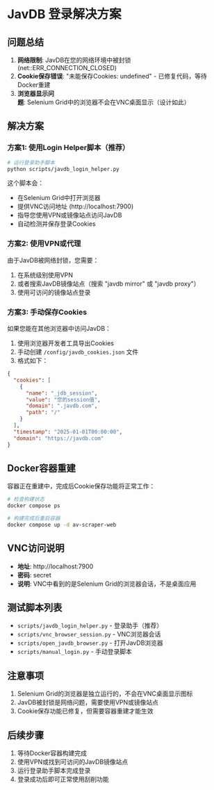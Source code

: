 # JavDB 登录解决方案

## 问题总结
1. **网络限制**: JavDB在您的网络环境中被封锁 (net::ERR_CONNECTION_CLOSED)
2. **Cookie保存错误**: "未能保存Cookies: undefined" - 已修复代码，等待Docker重建
3. **浏览器显示问题**: Selenium Grid中的浏览器不会在VNC桌面显示（设计如此）

## 解决方案

### 方案1: 使用Login Helper脚本（推荐）
```bash
# 运行登录助手脚本
python scripts/javdb_login_helper.py
```
这个脚本会：
- 在Selenium Grid中打开浏览器
- 提供VNC访问地址 (http://localhost:7900)
- 指导您使用VPN或镜像站点访问JavDB
- 自动检测并保存登录Cookies

### 方案2: 使用VPN或代理
由于JavDB被网络封锁，您需要：
1. 在系统级别使用VPN
2. 或者搜索JavDB镜像站点（搜索 "javdb mirror" 或 "javdb proxy"）
3. 使用可访问的镜像站点登录

### 方案3: 手动保存Cookies
如果您能在其他浏览器中访问JavDB：
1. 使用浏览器开发者工具导出Cookies
2. 手动创建 `/config/javdb_cookies.json` 文件
3. 格式如下：
```json
{
  "cookies": [
    {
      "name": "_jdb_session",
      "value": "您的session值",
      "domain": ".javdb.com",
      "path": "/"
    }
  ],
  "timestamp": "2025-01-01T00:00:00",
  "domain": "https://javdb.com"
}
```

## Docker容器重建
容器正在重建中，完成后Cookie保存功能将正常工作：
```bash
# 检查构建状态
docker compose ps

# 构建完成后重启容器
docker compose up -d av-scraper-web
```

## VNC访问说明
- **地址**: http://localhost:7900
- **密码**: secret
- **说明**: VNC中看到的是Selenium Grid的浏览器会话，不是桌面应用

## 测试脚本列表
- `scripts/javdb_login_helper.py` - 登录助手（推荐）
- `scripts/vnc_browser_session.py` - VNC浏览器会话
- `scripts/open_javdb_browser.py` - 打开JavDB浏览器
- `scripts/manual_login.py` - 手动登录脚本

## 注意事项
1. Selenium Grid的浏览器是独立运行的，不会在VNC桌面显示图标
2. JavDB被封锁是网络问题，需要使用VPN或镜像站点
3. Cookie保存功能已修复，但需要容器重建才能生效

## 后续步骤
1. 等待Docker容器构建完成
2. 使用VPN或找到可访问的JavDB镜像站点
3. 运行登录助手脚本完成登录
4. 登录成功后即可正常使用刮削功能